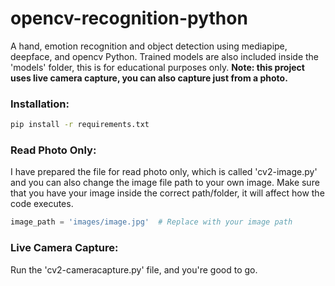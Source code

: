 # opencv-recognition-python
A hand, emotion recognition and object detection using mediapipe, deepface, and opencv Python. Trained models are also included inside the 'models' folder, this is for educational purposes only. **Note: this project uses live camera capture, you can also capture just from a photo.**
### Installation:
```bash
pip install -r requirements.txt
```

### Read Photo Only:
I have prepared the file for read photo only, which is called 'cv2-image.py' and you can also change the image file path to your own image. Make sure that you have your image inside the correct path/folder, it will affect how the code executes.
```python
image_path = 'images/image.jpg'  # Replace with your image path
```

### Live Camera Capture:
Run the 'cv2-cameracapture.py' file, and you're good to go.
